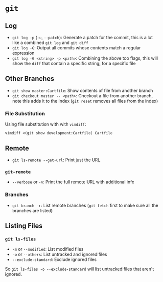 # `git`

## Log

* `git log -p` (`-u`, `--patch`): Generate a patch for the commit, this is a lot like a combined `git log` and `git diff`
* `git log -G`: Output all commits whose contents match a regular expression
* `git log -G <string> -p <path>`: Combining the above too flags, this will show the `diff` that contain a specific string, for a specific file

## Other Branches

* `git show master:Cartfile`: Show contents of file from another branch
* `git checkout master -- <path>`: Checkout a file from another branch, note this adds it to the index (`git reset` removes all files from the index)

### File Substitution

Using file substitution with with `vimdiff`:

	vimdiff <(git show development:Cartfile) Cartfile

## Remote

* `git ls-remote --get-url`: Print just the URL

### `git-remote`

* `--verbose` or `-v`: Print the full remote URL with additional info

### Branches

* `git branch -r`: List remote branches (`git fetch` first to make sure all the branches are listed)

## Listing Files

### `git ls-files`

* `-m` or `--modified`: List modified files
* `-o` or `--others`: List untracked and ignored files
* `--exclude-standard`: Exclude ignored files

So `git ls-files -o --exclude-standard` will list untracked files that aren't ignored.

